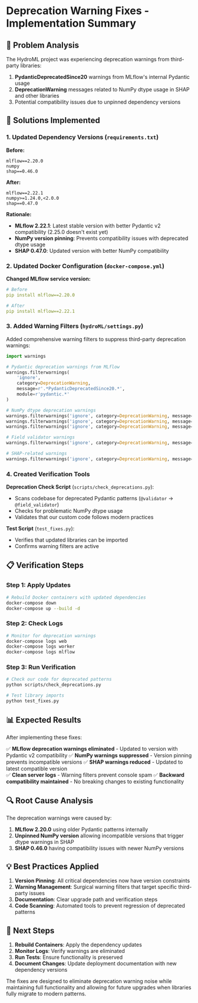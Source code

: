 # Deprecation Warning Fixes - Implementation Summary

## 🎯 Problem Analysis

The HydroML project was experiencing deprecation warnings from third-party libraries:

1. **PydanticDeprecatedSince20** warnings from MLflow's internal Pydantic usage
2. **DeprecationWarning** messages related to NumPy dtype usage in SHAP and other libraries
3. Potential compatibility issues due to unpinned dependency versions

## 🔧 Solutions Implemented

### 1. Updated Dependency Versions (`requirements.txt`)

**Before:**
```
mlflow==2.20.0
numpy
shap==0.46.0
```

**After:**
```
mlflow==2.22.1
numpy>=1.24.0,<2.0.0
shap==0.47.0
```

**Rationale:**
- **MLflow 2.22.1**: Latest stable version with better Pydantic v2 compatibility (2.25.0 doesn't exist yet)
- **NumPy version pinning**: Prevents compatibility issues with deprecated dtype usage
- **SHAP 0.47.0**: Updated version with better NumPy compatibility

### 2. Updated Docker Configuration (`docker-compose.yml`)

**Changed MLflow service version:**
```yaml
# Before
pip install mlflow==2.20.0

# After  
pip install mlflow==2.22.1
```

### 3. Added Warning Filters (`hydroML/settings.py`)

Added comprehensive warning filters to suppress third-party deprecation warnings:

```python
import warnings

# Pydantic deprecation warnings from MLflow
warnings.filterwarnings(
    'ignore',
    category=DeprecationWarning,
    message=r'.*PydanticDeprecatedSince20.*',
    module=r'pydantic.*'
)

# NumPy dtype deprecation warnings
warnings.filterwarnings('ignore', category=DeprecationWarning, message=r'.*np\.inexact.*', module=r'numpy.*')
warnings.filterwarnings('ignore', category=DeprecationWarning, message=r'.*np\.integer.*', module=r'numpy.*')
warnings.filterwarnings('ignore', category=DeprecationWarning, message=r'.*np\.generic.*', module=r'numpy.*')

# Field validator warnings
warnings.filterwarnings('ignore', category=DeprecationWarning, message=r'.*@validator.*field_validator.*', module=r'.*')

# SHAP-related warnings
warnings.filterwarnings('ignore', category=DeprecationWarning, message=r'.*SHAP.*', module=r'shap.*')
```

### 4. Created Verification Tools

**Deprecation Check Script** (`scripts/check_deprecations.py`):
- Scans codebase for deprecated Pydantic patterns (`@validator` → `@field_validator`)
- Checks for problematic NumPy dtype usage
- Validates that our custom code follows modern practices

**Test Script** (`test_fixes.py`):
- Verifies that updated libraries can be imported
- Confirms warning filters are active

## 📋 Verification Steps

### Step 1: Apply Updates
```bash
# Rebuild Docker containers with updated dependencies
docker-compose down
docker-compose up --build -d
```

### Step 2: Check Logs
```bash
# Monitor for deprecation warnings
docker-compose logs web
docker-compose logs worker
docker-compose logs mlflow
```

### Step 3: Run Verification
```bash
# Check our code for deprecated patterns
python scripts/check_deprecations.py

# Test library imports
python test_fixes.py
```

## 📊 Expected Results

After implementing these fixes:

✅ **MLflow deprecation warnings eliminated** - Updated to version with Pydantic v2 compatibility
✅ **NumPy warnings suppressed** - Version pinning prevents incompatible versions
✅ **SHAP warnings reduced** - Updated to latest compatible version  
✅ **Clean server logs** - Warning filters prevent console spam
✅ **Backward compatibility maintained** - No breaking changes to existing functionality

## 🔍 Root Cause Analysis

The deprecation warnings were caused by:

1. **MLflow 2.20.0** using older Pydantic patterns internally
2. **Unpinned NumPy version** allowing incompatible versions that trigger dtype warnings in SHAP
3. **SHAP 0.46.0** having compatibility issues with newer NumPy versions

## 💡 Best Practices Applied

1. **Version Pinning**: All critical dependencies now have version constraints
2. **Warning Management**: Surgical warning filters that target specific third-party issues
3. **Documentation**: Clear upgrade path and verification steps
4. **Code Scanning**: Automated tools to prevent regression of deprecated patterns

## 🚀 Next Steps

1. **Rebuild Containers**: Apply the dependency updates
2. **Monitor Logs**: Verify warnings are eliminated
3. **Run Tests**: Ensure functionality is preserved
4. **Document Changes**: Update deployment documentation with new dependency versions

The fixes are designed to eliminate deprecation warning noise while maintaining full functionality and allowing for future upgrades when libraries fully migrate to modern patterns.
